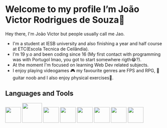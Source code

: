 # Welcome to my profile I’m João Victor Rodrigues de Souza👋

Hey there, I'm João Victor but people usually call me Jao. <br>
* I'm a student at IESB university and also finishing a year and half course at ETC(Escola Tecnica de Ceilândia). <br>
* I'm 19 y.o and been coding since 16 (My first contact with programming was with Portugol lmao, you got to start somewhere rigth😂?). <br>
* At the moment I'm focused on learning Web Dev related subjects. <br>
* I enjoy playing videogames 🎮 my favourite genres are FPS and RPG, 🎸guitar noob and I also enjoy physical exercises💪. <br>

## Languages and Tools

<div style="inline">
<img width="50px" src="https://cdn.jsdelivr.net/gh/devicons/devicon/icons/html5/html5-original.svg" />
<img width="63px" src="https://cdn.jsdelivr.net/gh/devicons/devicon/icons/css3/css3-original-wordmark.svg" />
<img width="50px" src="https://cdn.jsdelivr.net/gh/devicons/devicon/icons/javascript/javascript-original.svg" />
<img width="50px" src="https://cdn.jsdelivr.net/gh/devicons/devicon/icons/bootstrap/bootstrap-original.svg" />
<img width="50px" src="https://cdn.jsdelivr.net/gh/devicons/devicon/icons/php/php-original.svg" />
<img width="50px" src="https://cdn.jsdelivr.net/gh/devicons/devicon/icons/python/python-original.svg" />
<img width="50px" src="https://cdn.jsdelivr.net/gh/devicons/devicon/icons/mysql/mysql-original.svg" />
<img width="50px" src="https://cdn.jsdelivr.net/gh/devicons/devicon/icons/git/git-original.svg" />

<!---
JoaoVictorRS/JoaoVictorRS is a ✨ special ✨ repository because its `README.md` (this file) appears on your GitHub profile.
You can click the Preview link to take a look at your changes.
--->
